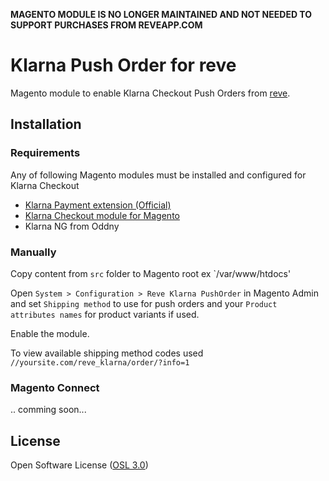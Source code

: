**MAGENTO MODULE IS NO LONGER MAINTAINED AND NOT NEEDED TO SUPPORT PURCHASES FROM REVEAPP.COM**

Klarna Push Order for reve
==========================

Magento module to enable Klarna Checkout Push Orders from [reve](https://www.reveapp.com).

## Installation

### Requirements

Any of following Magento modules must be installed and configured for Klarna Checkout

 - [Klarna Payment extension (Official)](https://www.magentocommerce.com/magento-connect/klarna-payment-extension-1.html)
 - [Klarna Checkout module for Magento](https://www.magentocommerce.com/magento-connect/klarna-checkout-module-for-magento.html)
 - Klarna NG from Oddny

### Manually

Copy content from `src` folder to Magento root ex `/var/www/htdocs'

Open `System > Configuration > Reve Klarna PushOrder` in Magento Admin and set `Shipping method` to use for push orders and your `Product attributes names` for product variants if used.

Enable the module.

To view available shipping method codes used `//yoursite.com/reve_klarna/order/?info=1`

### Magento Connect

.. comming soon...

## License

Open Software License ([OSL 3.0](https://opensource.org/licenses/osl-3.0.php))


